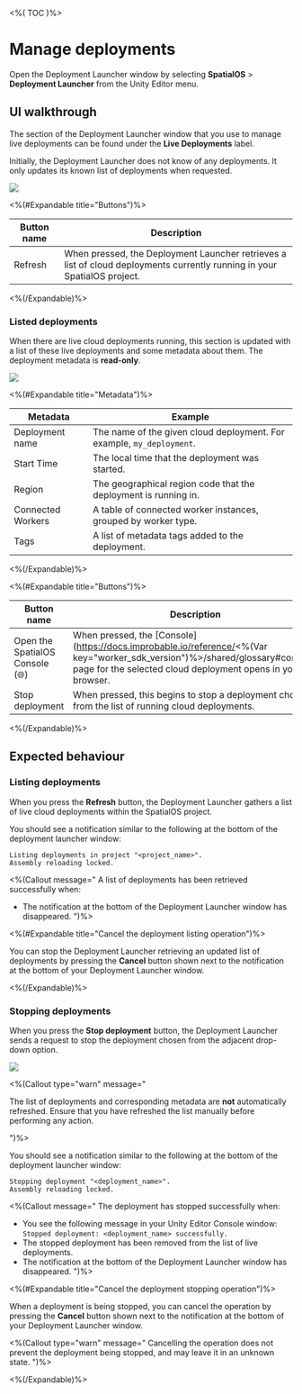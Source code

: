 <%( TOC )%>

# Manage deployments

Open the Deployment Launcher window by selecting **SpatialOS** > **Deployment Launcher** from the Unity Editor menu.

## UI walkthrough

The section of the Deployment Launcher window that you use to manage live deployments can be found under the **Live Deployments** label.

Initially, the Deployment Launcher does not know of any deployments. It only updates its known list of deployments when requested.

<img src="{{assetRoot}}assets/modules/deployment-launcher/manage-deployments-empty.png" style="margin: 0 auto; width: auto; display: block;" />

<%(#Expandable title="Buttons")%>

| Button name | Description |
| --- | --- |
| Refresh | When pressed, the Deployment Launcher retrieves a list of cloud deployments currently running in your SpatialOS project. |

<%(/Expandable)%>

### Listed deployments

When there are live cloud deployments running, this section is updated with a list of these live deployments and some metadata about them. The deployment metadata is **read-only**.

<img src="{{assetRoot}}assets/modules/deployment-launcher/manage-deployments.png" style="margin: 0 auto; width: auto; display: block;" />

<%(#Expandable title="Metadata")%>

| Metadata | Example |
| --- | --- |
| Deployment name | The name of the given cloud deployment. For example, `my_deployment`. |
| Start Time | The local time that the deployment was started. |
| Region | The geographical region code that the deployment is running in. |
| Connected Workers | A table of connected worker instances, grouped by worker type. |
| Tags | A list of metadata tags added to the deployment. |

<%(/Expandable)%>

<%(#Expandable title="Buttons")%>

| Button name | Description |
| --- | --- |
| Open the SpatialOS Console (🌐) | When pressed, the [Console](https://docs.improbable.io/reference/<%(Var key="worker_sdk_version")%>/shared/glossary#console) page for the selected cloud deployment opens in your browser. |
| Stop deployment | When pressed, this begins to stop a deployment chosen from the list of running cloud deployments. |

<%(/Expandable)%>

## Expected behaviour

### Listing deployments

When you press the **Refresh** button, the Deployment Launcher gathers a list of live cloud deployments within the SpatialOS project.

You should see a notification similar to the following at the bottom of the deployment launcher window:

```text
Listing deployments in project "<project_name>".
Assembly reloading locked.
```

<%(Callout message="
A list of deployments has been retrieved successfully when:

* The notification at the bottom of the Deployment Launcher window has disappeared.
")%>

<%(#Expandable title="Cancel the deployment listing operation")%>

You can stop the Deployment Launcher retrieving an updated list of deployments by pressing the **Cancel** button shown next to the notification at the bottom of your Deployment Launcher window.

<%(/Expandable)%>

### Stopping deployments

When you press the **Stop deployment** button, the Deployment Launcher sends a request to stop the deployment chosen from the adjacent drop-down option.

<img src="{{assetRoot}}assets/modules/deployment-launcher/stop-deployments-choice.png" style="margin: 0 auto; width: auto; display: block;" />

<%(Callout type="warn" message="

The list of deployments and corresponding metadata are **not** automatically refreshed. Ensure that you have refreshed the list manually before performing any action.

")%>

You should see a notification similar to the following at the bottom of the deployment launcher window:

```text
Stopping deployment "<deployment_name>".
Assembly reloading locked.
```

<%(Callout message="
The deployment has stopped successfully when:

* You see the following message in your Unity Editor Console window: `Stopped deployment: <deployment_name> successfully.`
* The stopped deployment has been removed from the list of live deployments.
* The notification at the bottom of the Deployment Launcher window has disappeared.
")%>

<%(#Expandable title="Cancel the deployment stopping operation")%>

When a deployment is being stopped, you can cancel the operation by pressing the **Cancel** button shown next to the notification at the bottom of your Deployment Launcher window.

<%(Callout type="warn" message="
Cancelling the operation does not prevent the deployment being stopped, and may leave it in an unknown state.
")%>

<%(/Expandable)%>
